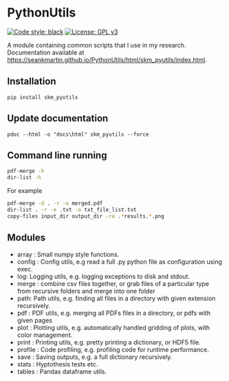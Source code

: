 # PythonUtils

[![Code style: black](https://img.shields.io/badge/code%20style-black-000000.svg)](https://github.com/psf/black)
[![License: GPL v3](https://img.shields.io/badge/License-GPLv3-blue.svg)](https://www.gnu.org/licenses/gpl-3.0)

A module containing common scripts that I use in my research.
Documentation available at https://seankmartin.github.io/PythonUtils/html/skm_pyutils/index.html.

## Installation

`pip install skm_pyutils`

## Update documentation

`pdoc --html -o "docs\html" skm_pyutils --force`

## Command line running

```Bash
pdf-merge -h
dir-list -h
```

For example

```Bash
pdf-merge -d . -r -o merged.pdf
dir-list . -r -e .txt -o txt_file_list.txt
copy-files input_dir output_dir -re .*results.*.png
```

## Modules

- array : Small numpy style functions.
- config : Config utils, e.g read a full .py python file as configuration using exec.
- log: Logging utils, e.g. logging exceptions to disk and stdout.
- merge : combine csv files together, or grab files of a particular type from recursive folders and merge into one folder
- path: Path utils, e.g. finding all files in a directory with given extension recursively.
- pdf : PDF utils, e.g. merging all PDFs files in a directory, or pdfs with given pages
- plot : Plotting utils, e.g. automatically handled gridding of plots, with color management.
- print : Printing utils, e.g. pretty printing a dictionary, or HDF5 file.
- profile : Code profiling, e.g. profiling code for runtime performance.
- save : Saving outputs, e.g. a full dictionary recursively.
- stats : Hyptothesis tests etc.
- tables : Pandas dataframe utils.